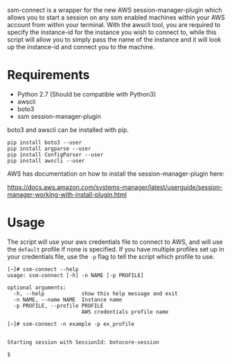 ssm-connect is a wrapper for the new AWS session-manager-plugin which allows you to start a session on any ssm enabled machines within your AWS account from within your terminal. With the awscli tool, you are required to specify the instance-id for the instance you wish to connect to, while this script will allow you to simply pass the name of the instance and it will look up the instance-id and connect you to the machine.

# Requirements

- Python 2.7 (Should be compatible with Python3)
- awscli
- boto3
- ssm session-manager-plugin

boto3 and awscli can be installed with pip.

```
pip install boto3 --user
pip install argparse --user
pip install ConfigParser --user
pip install awscli --user
```

AWS has documentation on how to install the session-manager-plugin here:

https://docs.aws.amazon.com/systems-manager/latest/userguide/session-manager-working-with-install-plugin.html

# Usage

The script will use your aws credentials file to connect to AWS, and will use the `default` profile if none is specified. If you have multiple profiles set up in your credentials file, use the `-p` flag to tell the script which profile to use.

```
[~]# ssm-connect --help
usage: ssm-connect [-h] -n NAME [-p PROFILE]

optional arguments:
  -h, --help            show this help message and exit
  -n NAME, --name NAME  Instance name
  -p PROFILE, --profile PROFILE
                        AWS credentials profile name
```

```
[~]# ssm-connect -n example -p ex_profile


Starting session with SessionId: botocore-session

$
```
